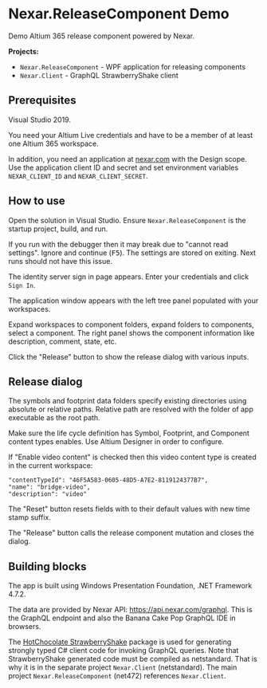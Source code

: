# Nexar.ReleaseComponent Demo

[nexar.com]: https://nexar.com/

Demo Altium 365 release component powered by Nexar.

**Projects:**

- `Nexar.ReleaseComponent` - WPF application for releasing components
- `Nexar.Client` - GraphQL StrawberryShake client

## Prerequisites

Visual Studio 2019.

You need your Altium Live credentials and have to be a member of at least one Altium 365 workspace.

In addition, you need an application at [nexar.com] with the Design scope.
Use the application client ID and secret and set environment variables `NEXAR_CLIENT_ID` and `NEXAR_CLIENT_SECRET`.

## How to use

Open the solution in Visual Studio.
Ensure `Nexar.ReleaseComponent` is the startup project, build, and run.

If you run with the debugger then it may break due to "cannot read settings".
Ignore and continue (<kbd>F5</kbd>). The settings are stored on exiting.
Next runs should not have this issue.

The identity server sign in page appears. Enter your credentials and click `Sign In`.

The application window appears with the left tree panel populated with your workspaces.

Expand workspaces to component folders, expand folders to components, select a component.
The right panel shows the component information like description, comment, state, etc.

Click the "Release" button to show the release dialog with various inputs.

## Release dialog

The symbols and footprint data folders specify existing directories using absolute or relative paths.
Relative path are resolved with the folder of app executable as the root path.

Make sure the life cycle definition has Symbol, Footprint, and Component content types enables.
Use Altium Designer in order to configure.

If "Enable video content" is checked then this video content type is created in the current workspace:

    "contentTypeId": "46F5A583-0605-48D5-A7E2-8119124377B7",
    "name": "bridge-video",
    "description": "video"

The "Reset" button resets fields with to their default values with new time stamp suffix.

The "Release" button calls the release component mutation and closes the dialog.

## Building blocks

The app is built using Windows Presentation Foundation, .NET Framework 4.7.2.

The data are provided by Nexar API: <https://api.nexar.com/graphql>.
This is the GraphQL endpoint and also the Banana Cake Pop GraphQL IDE in browsers.

The [HotChocolate StrawberryShake](https://github.com/ChilliCream/hotchocolate) package
is used for generating strongly typed C# client code for invoking GraphQL queries.
Note that StrawberryShake generated code must be compiled as netstandard.
That is why it is in the separate project `Nexar.Client` (netstandard).
The main project `Nexar.ReleaseComponent` (net472) references `Nexar.Client`.
